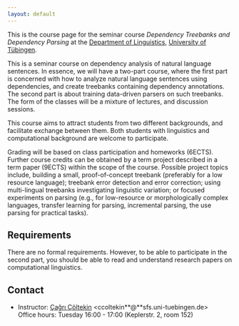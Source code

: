 ```yaml
---
layout: default
---
```


This is the course page
for the seminar course
_Dependency Treebanks and Dependency Parsing_
at the [Department of Linguistics](http://sfs.uni-tuebingen.de),
[University of Tübingen](http://uni-tuebingen.de).

This is a seminar course on dependency analysis of natural language sentences.
In essence, we will have a two-part course,
where the first part is concerned with
how to analyze natural language sentences using dependencies,
and create treebanks containing dependency annotations.
The second part is about training data-driven parsers on such treebanks.
The form of the classes will be a mixture of lectures, and discussion sessions.

This course aims to attract students from two different backgrounds,
and facilitate exchange between them. Both students with linguistics
and computational background are welcome to participate.

Grading will be based on class participation and homeworks (6ECTS).
Further course credits can be obtained by 
a term project described in a term paper (9ECTS)
within the scope of the course.
Possible project topics include,
building a small, proof-of-concept treebank
(preferably for a low resource language);
treebank error detection and error correction;
using multi-lingual treebanks investigating linguistic variation;
or focused experiments on parsing
(e.g., for low-resource or morphologically complex languages,
transfer learning for parsing, incremental parsing,
the use parsing for practical tasks).

## Requirements

There are no formal requirements.
However, to be able to participate in the second part,
you should be able to read and understand research papers on
computational linguistics.

## Contact

- Instructor: [Çağrı Çöltekin](http://coltekin.net/cagri/)
    <ccoltekin**@**sfs.uni-tuebingen.de>  
    Office hours: Tuesday 16:00 - 17:00
    (Keplerstr. 2, room 152)
